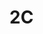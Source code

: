 # 2C
<!DOCTIPE html>

<html>
    <head>

   <meta charset="UTF-8">
   <meta name="viewport" content="width=device-width, initial-scarle=1.0">
   <title>AluraBooks</title>
   <link rel="stylesheet" href="sryles.css>

   
   </head>
    :root{
        --cor-de-fundo: #EBECEE;
    }





    <body>
    body {
        background-color: var (--cor-de-fundo);
    }
    <body>
    <h1>Alurabook</h1>
    <h1> {
        background-color: white;
    }
    

     

    </body>
</html>